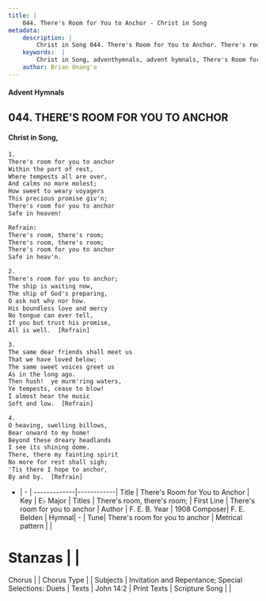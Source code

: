 ```yaml
---
title: |
    044. There's Room for You to Anchor - Christ in Song
metadata:
    description: |
        Christ in Song 044. There's Room for You to Anchor. There's room for you to anchor Within the port of rest, Where tempests all are over, And calms no more molest; How sweet to weary voyagers This precious promise giv'n; There's room for you to anchor Safe in heaven! 
    keywords:  |
        Christ in Song, adventhymnals, advent hymnals, There's Room for You to Anchor, There's room for you to anchor. There's room, there's room;
    author: Brian Onang'o
---
```


#### Advent Hymnals
## 044. THERE'S ROOM FOR YOU TO ANCHOR
####  Christ in Song,

```txt
1.
There's room for you to anchor
Within the port of rest,
Where tempests all are over,
And calms no more molest;
How sweet to weary voyagers
This precious promise giv'n;
There's room for you to anchor
Safe in heaven!

Refrain:
There's room, there's room;
There's room, there's room;
There's room for you to anchor
Safe in heav'n.

2.
There's room for you to anchor;
The ship is waiting now,
The ship of God's preparing,
O ask not why nor how.
His boundless love and mercy
No tongue can ever tell,
If you but trust his promise,
All is well.  [Refrain]

3.
The same dear friends shall meet us
That we have loved below;
The same sweet voices greet us 
As in the long ago.
Then hush!  ye murm'ring waters,
Ye tempests, cease to blow!
I almost hear the music 
Soft and low.  [Refrain]

4.
O heaving, swelling billows,
Bear onward to my home!
Beyond these dreary headlands
I see its shining dome.
There, there my fainting spirit
No more for rest shall sigh;
'Tis there I hope to anchor,
By and by.  [Refrain]

```

- |   -  |
-------------|------------|
Title | There's Room for You to Anchor |
Key | E♭ Major |
Titles | There's room, there's room; |
First Line | There's room for you to anchor |
Author | F. E. B.
Year | 1908
Composer| F. E. Belden |
Hymnal|  - |
Tune| There's room for you to anchor |
Metrical pattern | |
# Stanzas |  |
Chorus |  |
Chorus Type |  |
Subjects | Invitation and Repentance; Special Selections: Duets |
Texts | John 14:2 |
Print Texts | 
Scripture Song |  |
    
